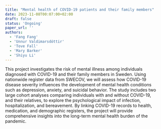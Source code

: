 ```yaml
---
title: "Mental health of COVID-19 patients and their family members"
date: 2023-11-08T00:07:00+02:00
draft: false
status: 'Ongoing'
paper_url: ''
authors:
  - 'Fang Fang'
  - 'Unnur Valdimarsdóttir'
  - 'Tove Fall'
  - 'Mary Barker'
  - 'Shiyu Li'
---
```


This project investigates the risk of mental illness among individuals diagnosed with COVID-19 and their family members in Sweden. Using nationwide register data from SWECOV, we will assess how COVID-19 disease severity influences the development of mental health conditions such as depression, anxiety, and suicidal behavior. The study includes two large cohort analyses comparing individuals with and without COVID-19, and their relatives, to explore the psychological impact of infection, hospitalization, and bereavement. By linking COVID-19 records to health, medication, and demographic registers, the project will provide comprehensive insights into the long-term mental health burden of the pandemic.
